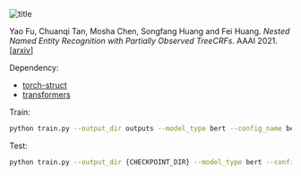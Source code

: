 ![title](doc/title.png)

Yao Fu, Chuanqi Tan, Mosha Chen, Songfang Huang and Fei Huang. _Nested Named Entity Recognition with Partially Observed TreeCRFs_. AAAI 2021. [[arxiv](https://arxiv.org/abs/2012.08478)]


Dependency:

* [torch-struct](https://github.com/harvardnlp/pytorch-struct)
* [transformers](https://github.com/huggingface/transformers)

Train:
```bash
python train.py --output_dir outputs --model_type bert --config_name bert-base-uncased --model_name_or_path bert-base-uncased --train_file data/train.data --predict_file data/dev.data --test_file data/test.data --max_seq_length 64 --per_gpu_train_batch_size 48 --per_gpu_eval_batch_size 48 --do_train --do_predict --learning_rate 3e-5 --num_train_epochs 100 --overwrite_output_dir --save_steps 1000 --dataset GENIA --potential_normalization True --structure_smoothing_p 0.98 --parser_type deepbiaffine --latent_size 1 --seed 12345
```

Test:
```bash
python train.py --output_dir {CHECKPOINT_DIR} --model_type bert --config_name {BERT_CONFIG} --model_name_or_path {BERT_DIR} --train_file {TRAIN_FILE} --predict_file {DEV_FILE} --test_file {TEST_FILE} --max_seq_length 128 --per_gpu_train_batch_size 24 --per_gpu_eval_batch_size 24 --do_predict --learning_rate 3e-5 --num_train_epochs 100 --overwrite_output_dir --save_steps 1000 --dataset {DATASET_NAME}} --potential_normalization True --structure_smoothing_p 0.98 --parser_type deepbiaffine --latent_size 1 --seed 12345
```

